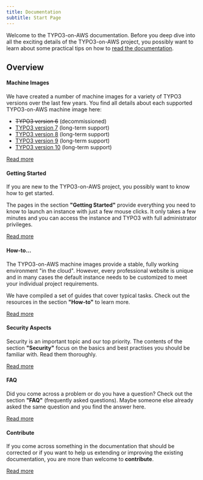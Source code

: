 ```yaml
---
title: Documentation
subtitle: Start Page
---
```


Welcome to the TYPO3-on-AWS documentation. Before you deep dive into all the exciting details of the TYPO3-on-AWS project, you possibly want to learn about some practical tips on how to [read the documentation](how-to/read-this-documentation.md).

## Overview

<div class="card-container mt-4 mb-5">
    <div class="row">
        <div class="col-md-4">
            <div class="card rounded shadow h-100 box box-orange">
                <div class="card-body">
                    <h4 class="card-title text-left">
                        Machine Images
                    </h4>
                    <p class="card-text font-size-small">
                        We have created a number of machine images for a variety of TYPO3 versions over the last few years.
                        You find all details about each supported TYPO3-on-AWS machine image here:
                        <ul>
                            <li class="font-size-small"><del>TYPO3 version 6</del> (decommissioned)</li>
                            <li class="font-size-small"><a href="machine-images/typo3v7/" class="">TYPO3 version 7</a> (long-term support)</li>
                            <li class="font-size-small"><a href="machine-images/typo3v8/" class="">TYPO3 version 8</a> (long-term support)</li>
                            <li class="font-size-small"><a href="machine-images/typo3v9/" class="">TYPO3 version 9</a> (long-term support)</li>
                            <li class="font-size-small"><a href="machine-images/typo3v10/" class="">TYPO3 version 10</a> (long-term support)</li>
                        </ul>
                    </p>
                </div>
                <div class="card-footer bg-white text-center">
                    <a href="machine-images/" class="btn btn-orange btn-sm font-weight-bold rounded">
                        Read more
                    </a>
                </div>
            </div>
        </div>
        <div class="col-md-4">
            <div class="card rounded shadow h-100 box box-orange">
                <div class="card-body">
                    <h4 class="card-title text-left">
                        Getting Started
                    </h4>
                    <p class="card-text font-size-small">
                        If you are new to the TYPO3-on-AWS project, you possibly want to know how to get started.
                    </p>
                    <p class="card-text font-size-small">
                        The pages in the section <strong>&quot;Getting Started&quot;</strong> provide everything you need to know to launch an instance with just a few mouse clicks. It only takes a few minutes and you can access the instance and TYPO3 with full administrator privileges.
                    </p>
                </div>
                <div class="card-footer bg-white text-center">
                    <a href="getting-started/" class="btn btn-orange btn-sm font-weight-bold rounded">
                        Read more
                    </a>
                </div>
            </div>
        </div>
        <div class="col-md-4">
            <div class="card rounded shadow h-100 box box-orange">
                <div class="card-body">
                    <h4 class="card-title text-left">
                        How-to...
                    </h4>
                    <p class="card-text font-size-small">
                        The TYPO3-on-AWS machine images provide a stable, fully working environment &quot;in the cloud&quot;. However, every professional website is unique and in many cases the default instance needs to be customized to meet your individual project requirements.
                    </p>
                    <p class="card-text font-size-small">
                        We have compiled a set of guides that cover typical tasks. Check out the resources in the section <strong>&quot;How-to&quot;</strong> to learn more.
                    </p>
                </div>
                <div class="card-footer bg-white text-center">
                    <a href="how-to/" class="btn btn-orange btn-sm font-weight-bold rounded">
                        Read more
                    </a>
                </div>
            </div>
        </div>
    </div>
</div>

<div class="card-container mt-4 mb-5">
    <div class="row">
        <div class="col-md-4">
            <div class="card rounded shadow h-100 box box-orange">
                <div class="card-body">
                    <h4 class="card-title text-left">
                        Security Aspects
                    </h4>
                    <p class="card-text font-size-small">
                        Security is an important topic and our top priority. The contents of the section <strong>&quot;Security&quot;</strong> focus on the basics and best practises you should be familiar with. Read them thoroughly.
                    </p>
                </div>
                <div class="card-footer bg-white text-center">
                    <a href="security/" class="btn btn-orange btn-sm font-weight-bold rounded">
                        Read more
                    </a>
                </div>
            </div>
        </div>
        <div class="col-md-4">
            <div class="card rounded shadow h-100 box box-orange">
                <div class="card-body">
                    <h4 class="card-title text-left">
                        FAQ
                    </h4>
                    <p class="card-text font-size-small">
                        Did you come across a problem or do you have a question? Check out the section <strong>&quot;FAQ&quot;</strong> (frequently asked questions). Maybe someone else already asked the same question and you find the answer here.
                    </p>
                </div>
                <div class="card-footer bg-white text-center">
                    <a href="faq/" class="btn btn-orange btn-sm font-weight-bold rounded">
                        Read more
                    </a>
                </div>
            </div>
        </div>
        <div class="col-md-4">
            <div class="card rounded shadow h-100 box box-orange">
                <div class="card-body">
                    <h4 class="card-title text-left">
                        Contribute
                    </h4>
                    <p class="card-text font-size-small">
                        If you come across something in the documentation that should be corrected or if you want to help us extending or improving the existing documentation, you are more than welcome to <strong>contribute</strong>.
                    </p>
                </div>
                <div class="card-footer bg-white text-center">
                    <a href="miscellaneous/contribute/" class="btn btn-orange btn-sm font-weight-bold rounded">
                        Read more
                    </a>
                </div>
            </div>
        </div>
    </div>
</div>
